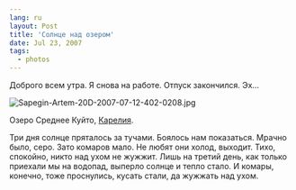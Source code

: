 ```yaml
---
lang: ru
layout: Post
title: 'Солнце над озером'
date: Jul 23, 2007
tags:
  - photos
---
```


Доброго всем утра. Я снова на работе. Отпуск закончился. Эх…

![Sapegin-Artem-20D-2007-07-12-402-0208.jpg](photo://502)

Озеро Среднее Куйто, [Карелия](http://morning.photos/albums/kalevala/).

Три дня солнце пряталось за тучами. Боялось нам показаться. Мрачно было, серо. Зато комаров мало. Не любят они холод, выходит. Тихо, спокойно, никто над ухом не жужжит. Лишь на третий день, как только приехали мы на водопад, выперло солнце и тепло стало. И комары, конечно, тоже проснулись, кусать стали, да жужжать над ухом.
